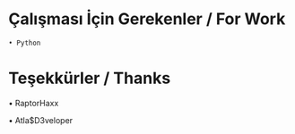 # Çalışması İçin Gerekenler / For Work
~~~~~~~~~~~~~~~~~~~~~~
• Python
~~~~~~~~~~~~~~~~~~~~~~
# Teşekkürler / Thanks

• RaptorHaxx 

• Atla$D3veloper

